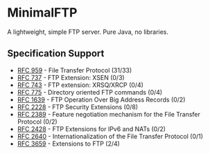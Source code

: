 # MinimalFTP
A lightweight, simple FTP server. Pure Java, no libraries.

## Specification Support
* [RFC 959](https://tools.ietf.org/html/rfc959) - File Transfer Protocol (31/33)
* [RFC 737](https://tools.ietf.org/html/rfc737) - FTP Extension: XSEN (0/3)
* [RFC 743](https://tools.ietf.org/html/rfc743) - FTP extension: XRSQ/XRCP (0/4)
* [RFC 775](https://tools.ietf.org/html/rfc775) - Directory oriented FTP commands (0/4)
* [RFC 1639](https://tools.ietf.org/html/rfc1639) - FTP Operation Over Big Address Records (0/2)
* [RFC 2228](https://tools.ietf.org/html/rfc2228) - FTP Security Extensions (0/8)
* [RFC 2389](https://tools.ietf.org/html/rfc2389) - Feature negotiation mechanism for the File Transfer Protocol (0/2)
* [RFC 2428](https://tools.ietf.org/html/rfc2428) - FTP Extensions for IPv6 and NATs (0/2)
* [RFC 2640](https://tools.ietf.org/html/rfc2640) - Internationalization of the File Transfer Protocol (0/1)
* [RFC 3659](https://tools.ietf.org/html/rfc3659) - Extensions to FTP (2/4)
